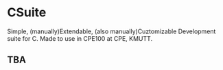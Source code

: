 # CSuite

Simple, (manually)Extendable, (also manually)Cuztomizable Development suite for C. Made to use in CPE100 at CPE, KMUTT.

## TBA